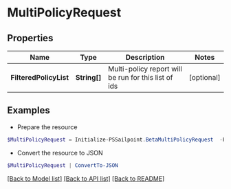 # MultiPolicyRequest
## Properties

Name | Type | Description | Notes
------------ | ------------- | ------------- | -------------
**FilteredPolicyList** | **String[]** | Multi-policy report will be run for this list of ids | [optional] 

## Examples

- Prepare the resource
```powershell
$MultiPolicyRequest = Initialize-PSSailpoint.BetaMultiPolicyRequest  -FilteredPolicyList null
```

- Convert the resource to JSON
```powershell
$MultiPolicyRequest | ConvertTo-JSON
```

[[Back to Model list]](../README.md#documentation-for-models) [[Back to API list]](../README.md#documentation-for-api-endpoints) [[Back to README]](../README.md)

